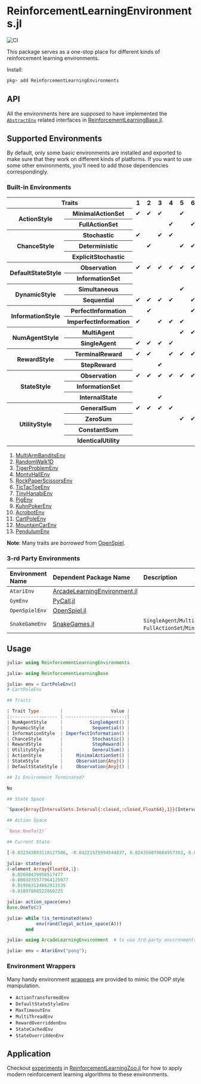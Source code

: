 # ReinforcementLearningEnvironments.jl

![CI](https://github.com/JuliaReinforcementLearning/ReinforcementLearningEnvironments.jl/workflows/CI/badge.svg)

This package serves as a one-stop place for different kinds of reinforcement learning environments.

Install:

```julia
pkg> add ReinforcementLearningEnvironments
```

## API

All the environments here are supposed to have implemented the [`AbstractEnv`](https://github.com/JuliaReinforcementLearning/ReinforcementLearningBase.jl/blob/9205f6d7bdde5d17a5d2baedefcf8a1854b40698/src/interface.jl#L230-L261) related interfaces in [ReinforcementLearningBase.jl](https://github.com/JuliaReinforcementLearning/ReinforcementLearningBase.jl).

## Supported Environments

By default, only some basic environments are installed and exported to make sure
that they work on different kinds of platforms. If you want to use some other
environments, you'll need to add those dependencies correspondingly.

### Built-in Environments

<table>
<th colspan="2">Traits</th><th> 1 </th><th> 2 </th><th> 3 </th><th> 4 </th><th> 5 </th><th> 6 </th><th> 7 </th><th> 8 </th><th> 9 </th><th> 10 </th><th> 11 </th><th> 12 </th><th> 13 </th><tr> <th rowspan="2"> ActionStyle </th><th> MinimalActionSet </th><td> ✔ </td><td> ✔ </td><td> ✔ </td><td> </td> <td> ✔ </td><td> </td> <td> ✔ </td><td> ✔ </td><td> ✔ </td><td> ✔ </td><td> ✔ </td><td> ✔ </td><td> ✔ </td></tr>
<tr> <th> FullActionSet </th><td> </td> <td> </td> <td> </td> <td> ✔ </td><td> </td> <td> ✔ </td><td> </td> <td> </td> <td> </td> <td> </td> <td> </td> <td> </td> <td> </td> </tr>
<tr> <th rowspan="3"> ChanceStyle </th><th> Stochastic </th><td> ✔ </td><td> </td> <td> ✔ </td><td> ✔ </td><td> </td> <td> </td> <td> </td> <td> </td> <td> </td> <td> ✔ </td><td> ✔ </td><td> ✔ </td><td> ✔ </td></tr>
<tr> <th> Deterministic </th><td> </td> <td> ✔ </td><td> </td> <td> </td> <td> ✔ </td><td> ✔ </td><td> </td> <td> </td> <td> </td> <td> </td> <td> </td> <td> </td> <td> </td> </tr>
<tr> <th> ExplicitStochastic </th><td> </td> <td> </td> <td> </td> <td> </td> <td> </td> <td> </td> <td> ✔ </td><td> ✔ </td><td> ✔ </td><td> </td> <td> </td> <td> </td> <td> </td> </tr>
<tr> <th rowspan="2"> DefaultStateStyle </th><th> Observation </th><td> ✔ </td><td> ✔ </td><td> ✔ </td><td> ✔ </td><td> ✔ </td><td> ✔ </td><td> </td> <td> ✔ </td><td> </td> <td> ✔ </td><td> ✔ </td><td> ✔ </td><td> ✔ </td></tr>
<tr> <th> InformationSet </th><td> </td> <td> </td> <td> </td> <td> </td> <td> </td> <td> </td> <td> ✔ </td><td> </td> <td> ✔ </td><td> </td> <td> </td> <td> </td> <td> </td> </tr>
<tr> <th rowspan="2"> DynamicStyle </th><th> Simultaneous </th><td> </td> <td> </td> <td> </td> <td> </td> <td> ✔ </td><td> </td> <td> </td> <td> </td> <td> </td> <td> </td> <td> </td> <td> </td> <td> </td> </tr>
<tr> <th> Sequential </th><td> ✔ </td><td> ✔ </td><td> ✔ </td><td> ✔ </td><td> </td> <td> ✔ </td><td> ✔ </td><td> ✔ </td><td> ✔ </td><td> ✔ </td><td> ✔ </td><td> ✔ </td><td> ✔ </td></tr>
<tr> <th rowspan="2"> InformationStyle </th><th> PerfectInformation </th><td> </td> <td> ✔ </td><td> </td> <td> </td> <td> </td> <td> ✔ </td><td> </td> <td> ✔ </td><td> </td> <td> </td> <td> </td> <td> </td> <td> </td> </tr>
<tr> <th> ImperfectInformation </th><td> ✔ </td><td> </td> <td> ✔ </td><td> ✔ </td><td> ✔ </td><td> </td> <td> ✔ </td><td> </td> <td> ✔ </td><td> ✔ </td><td> ✔ </td><td> ✔ </td><td> ✔ </td></tr>
<tr> <th rowspan="2"> NumAgentStyle </th><th> MultiAgent </th><td> </td> <td> </td> <td> </td> <td> </td> <td> ✔ </td><td> ✔ </td><td> ✔ </td><td> ✔ </td><td> ✔ </td><td> </td> <td> </td> <td> </td> <td> </td> </tr>
<tr> <th> SingleAgent </th><td> ✔ </td><td> ✔ </td><td> ✔ </td><td> ✔ </td><td> </td> <td> </td> <td> </td> <td> </td> <td> </td> <td> ✔ </td><td> ✔ </td><td> ✔ </td><td> ✔ </td></tr>
<tr> <th rowspan="2"> RewardStyle </th><th> TerminalReward </th><td> ✔ </td><td> ✔ </td><td> </td> <td> ✔ </td><td> ✔ </td><td> ✔ </td><td> ✔ </td><td> ✔ </td><td> ✔ </td><td> </td> <td> </td> <td> </td> <td> </td> </tr>
<tr> <th> StepReward </th><td> </td> <td> </td> <td> ✔ </td><td> </td> <td> </td> <td> </td> <td> </td> <td> </td> <td> </td> <td> ✔ </td><td> ✔ </td><td> ✔ </td><td> ✔ </td></tr>
<tr> <th rowspan="3"> StateStyle </th><th> Observation </th><td> ✔ </td><td> ✔ </td><td> ✔ </td><td> ✔ </td><td> ✔ </td><td> ✔ </td><td> </td> <td> ✔ </td><td> </td> <td> ✔ </td><td> ✔ </td><td> ✔ </td><td> ✔ </td></tr>
<tr> <th> InformationSet </th><td> </td> <td> </td> <td> </td> <td> </td> <td> </td> <td> </td> <td> ✔ </td><td> </td> <td> ✔ </td><td> </td> <td> </td> <td> </td> <td> </td> </tr>
<tr> <th> InternalState </th><td> </td> <td> </td> <td> ✔ </td><td> </td> <td> </td> <td> </td> <td> </td> <td> </td> <td> </td> <td> </td> <td> </td> <td> </td> <td> </td> </tr>
<tr> <th rowspan="4"> UtilityStyle </th><th> GeneralSum </th><td> ✔ </td><td> ✔ </td><td> ✔ </td><td> ✔ </td><td> </td> <td> </td> <td> </td> <td> </td> <td> </td> <td> ✔ </td><td> ✔ </td><td> ✔ </td><td> ✔ </td></tr>
<tr> <th> ZeroSum </th><td> </td> <td> </td> <td> </td> <td> </td> <td> ✔ </td><td> ✔ </td><td> </td> <td> </td> <td> ✔ </td><td> </td> <td> </td> <td> </td> <td> </td> </tr>
<tr> <th> ConstantSum </th><td> </td> <td> </td> <td> </td> <td> </td> <td> </td> <td> </td> <td> </td> <td> ✔ </td><td> </td> <td> </td> <td> </td> <td> </td> <td> </td> </tr>
<tr> <th> IdenticalUtility </th><td> </td> <td> </td> <td> </td> <td> </td> <td> </td> <td> </td> <td> ✔ </td><td> </td> <td> </td> <td> </td> <td> </td> <td> </td> <td> </td> </tr>
</table>
<ol><li> <a href="https://juliareinforcementlearning.org/ReinforcementLearning.jl/latest/rl_envs/#ReinforcementLearningEnvironments.MultiArmBanditsEnv-Tuple{}"> MultiArmBanditsEnv </a></li>
<li> <a href="https://juliareinforcementlearning.org/ReinforcementLearning.jl/latest/rl_envs/#ReinforcementLearningEnvironments.RandomWalk1D-Tuple{}"> RandomWalk1D </a></li>
<li> <a href="https://juliareinforcementlearning.org/ReinforcementLearning.jl/latest/rl_envs/#ReinforcementLearningEnvironments.TigerProblemEnv-Tuple{}"> TigerProblemEnv </a></li>
<li> <a href="https://juliareinforcementlearning.org/ReinforcementLearning.jl/latest/rl_envs/#ReinforcementLearningEnvironments.MontyHallEnv-Tuple{}"> MontyHallEnv </a></li>
<li> <a href="https://juliareinforcementlearning.org/ReinforcementLearning.jl/latest/rl_envs/#ReinforcementLearningEnvironments.RockPaperScissorsEnv-Tuple{}"> RockPaperScissorsEnv </a></li>
<li> <a href="https://juliareinforcementlearning.org/ReinforcementLearning.jl/latest/rl_envs/#ReinforcementLearningEnvironments.TicTacToeEnv-Tuple{}"> TicTacToeEnv </a></li>
<li> <a href="https://juliareinforcementlearning.org/ReinforcementLearning.jl/latest/rl_envs/#ReinforcementLearningEnvironments.TinyHanabiEnv-Tuple{}"> TinyHanabiEnv </a></li>
<li> <a href="https://juliareinforcementlearning.org/ReinforcementLearning.jl/latest/rl_envs/#ReinforcementLearningEnvironments.PigEnv-Tuple{}"> PigEnv </a></li>
<li> <a href="https://juliareinforcementlearning.org/ReinforcementLearning.jl/latest/rl_envs/#ReinforcementLearningEnvironments.KuhnPokerEnv-Tuple{}"> KuhnPokerEnv </a></li>
<li> <a href="https://juliareinforcementlearning.org/ReinforcementLearning.jl/latest/rl_envs/#ReinforcementLearningEnvironments.AcrobotEnv-Tuple{}"> AcrobotEnv </a></li>
<li> <a href="https://juliareinforcementlearning.org/ReinforcementLearning.jl/latest/rl_envs/#ReinforcementLearningEnvironments.CartPoleEnv-Tuple{}"> CartPoleEnv </a></li>
<li> <a href="https://juliareinforcementlearning.org/ReinforcementLearning.jl/latest/rl_envs/#ReinforcementLearningEnvironments.MountainCarEnv-Tuple{}"> MountainCarEnv </a></li>
<li> <a href="https://juliareinforcementlearning.org/ReinforcementLearning.jl/latest/rl_envs/#ReinforcementLearningEnvironments.PendulumEnv-Tuple{}"> PendulumEnv </a></li>
</ol>

**Note**: Many traits are *borrowed* from [OpenSpiel](https://github.com/deepmind/open_spiel).

### 3-rd Party Environments

| Environment Name | Dependent Package Name | Description |
| :--- | :--- | :--- |
| `AtariEnv` | [ArcadeLearningEnvironment.jl](https://github.com/JuliaReinforcementLearning/ArcadeLearningEnvironment.jl) | |
| `GymEnv` | [PyCall.jl](https://github.com/JuliaPy/PyCall.jl) | |
| `OpenSpielEnv` | [OpenSpiel.jl](https://github.com/JuliaReinforcementLearning/OpenSpiel.jl) | |
| `SnakeGameEnv` | [SnakeGames.jl](https://github.com/JuliaReinforcementLearning/SnakeGames.jl) | `SingleAgent`/`Multi-Agent`, `FullActionSet`/`MinimalActionSet`|

## Usage

```julia
julia> using ReinforcementLearningEnvironments

julia> using ReinforcementLearningBase

julia> env = CartPoleEnv()
# CartPoleEnv

## Traits

| Trait Type        |                  Value |
|:----------------- | ----------------------:|
| NumAgentStyle     |          SingleAgent() |
| DynamicStyle      |           Sequential() |
| InformationStyle  | ImperfectInformation() |
| ChanceStyle       |           Stochastic() |
| RewardStyle       |           StepReward() |
| UtilityStyle      |           GeneralSum() |
| ActionStyle       |     MinimalActionSet() |
| StateStyle        |     Observation{Any}() |
| DefaultStateStyle |     Observation{Any}() |

## Is Environment Terminated?

No

## State Space

`Space{Array{IntervalSets.Interval{:closed,:closed,Float64},1}}(IntervalSets.Interval{:closed,:closed,Float64}[-4.8..4.8, -1.0e38..1.0e38, -0.41887902047863906..0.41887902047863906, -1.0e38..1.0e38])`

## Action Space

`Base.OneTo(2)`

## Current State

[-0.032343893118127506, -0.04221525994544837, 0.024350079684957393, 0.04059943022508135]

julia> state(env)
4-element Array{Float64,1}:
  0.02688439956517477
 -0.0003235577964125977
  0.019563124862911535
 -0.01897808522860225

julia> action_space(env)
Base.OneTo(2)

julia> while !is_terminated(env)
           env(rand(legal_action_space(A)))
       end

julia> using ArcadeLearningEnvironment  # to use 3rd-party environments, you need to manually install and use the dependency first

julia> env = AtariEnv("pong");
```

### Environment Wrappers

Many handy environment [wrappers](https://github.com/JuliaReinforcementLearning/ReinforcementLearningEnvironments.jl/blob/master/src/environments/wrappers) are provided to mimic the OOP style
manipulation.

- `ActionTransformedEnv`
- `DefaultStateStyleEnv`
- `MaxTimeoutEnv`
- `MultiThreadEnv`
- `RewardOverriddenEnv`
- `StateCachedEnv`
- `StateOverriddenEnv`

## Application

Checkout
[experiments](https://github.com/JuliaReinforcementLearning/ReinforcementLearningZoo.jl/tree/master/src/experiments)
in
[ReinforcementLearningZoo.jl](https://github.com/JuliaReinforcementLearning/ReinforcementLearningZoo.jl)
for how to apply modern reinforcement learning algorithms to these environments.
